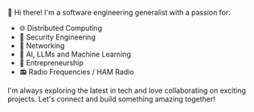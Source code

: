 👋 Hi there! I'm a software engineering generalist with a passion for:
- 🌐 Distributed Computing
- 🔐 Security Engineering
- 📡 Networking
- 🤖 AI, LLMs and Machine Learning
- 🚀 Entrepreneurship
- 📻 Radio Frequencies / HAM Radio

I'm always exploring the latest in tech and love collaborating on exciting projects. Let's connect and build something amazing together!
